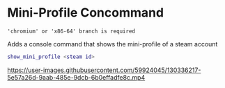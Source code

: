 # Mini-Profile Concommand
`'chromium' or 'x86-64' branch is required`

Adds a console command that shows the mini-profile of a steam account

```lua
show_mini_profile <steam id>
```
https://user-images.githubusercontent.com/59924045/130336217-5e57a26d-9aab-485e-9dcb-6b0effadfe8c.mp4
